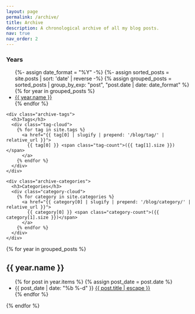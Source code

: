 ```yaml
---
layout: page
permalink: /archive/
title: Archive
description: A chronological archive of all my blog posts.
nav: true
nav_order: 2
---
```


<div class="archive-container">
  <div class="archive-sidebar">
    <div class="archive-toc">
      <h3>Years</h3>
      <ul>
        {%- assign date_format = "%Y" -%}
        {%- assign sorted_posts = site.posts | sort: 'date' | reverse -%}
        {% assign grouped_posts = sorted_posts | group_by_exp: "post", "post.date | date: date_format" %}
        {% for year in grouped_posts %}
          <li><a href="#{{ year.name }}">{{ year.name }}</a></li>
        {% endfor %}
      </ul>
    </div>

    <div class="archive-tags">
      <h3>Tags</h3>
      <div class="tag-cloud">
        {% for tag in site.tags %}
          <a href="{{ tag[0] | slugify | prepend: '/blog/tag/' | relative_url }}">
            {{ tag[0] }} <span class="tag-count">({{ tag[1].size }})</span>
          </a>
        {% endfor %}
      </div>
    </div>

    <div class="archive-categories">
      <h3>Categories</h3>
      <div class="category-cloud">
        {% for category in site.categories %}
          <a href="{{ category[0] | slugify | prepend: '/blog/category/' | relative_url }}">
            {{ category[0] }} <span class="category-count">({{ category[1].size }})</span>
          </a>
        {% endfor %}
      </div>
    </div>

  </div>

  <div class="archive">
    {% for year in grouped_posts %}
      <h2 id="{{ year.name }}" class="archive-year-header">{{ year.name }}</h2>
      <ul class="post-list">
        {% for post in year.items %}
          {% assign post_date = post.date %}
          <li class="post-item" id="{{ post_date | date: '%Y-%m-%d' }}">
            <span class="post-date">{{ post_date | date: "%b %-d" }}</span>
            <a class="post-title" href="{{ post.url | relative_url }}">{{ post.title | escape }}</a>
          </li>
        {% endfor %}
      </ul>
    {% endfor %}
  </div>
</div>

<script>
document.addEventListener('DOMContentLoaded', function() {
  const tocLinks = document.querySelectorAll('.archive-toc a');
  tocLinks.forEach(link => {
    link.addEventListener('click', function(e) {
      e.preventDefault();
      const targetId = this.getAttribute('href').slice(1);
      const targetElement = document.getElementById(targetId);
      if (targetElement) {
        targetElement.scrollIntoView({ behavior: 'smooth' });
      }
    });
  });
});
</script>

